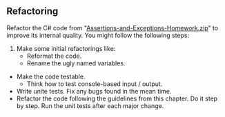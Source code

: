 ## Refactoring

Refactor the C# code from "[Assertions-and-Exceptions-Homework.zip](https://github.com/neutrino-git/TelerikAcademy/raw/master/Programming/04.HighQualityCode/13.Refactoring-Homework/Refactoring-Homework.zip)" to improve its internal quality. You might follow the following steps:

1. Make some initial refactorings like:
    * Reformat the code.
    * Rename the ugly named variables.
* Make the code testable.
    * Think how to test console-based input / output.
* Write unite tests. Fix any bugs found in the mean time.
* Refactor the code following the guidelines from this chapter. Do it step by step. Run the unit tests after each major change.